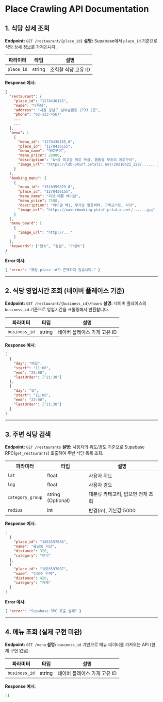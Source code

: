 # Place Crawling API Documentation

## 1. 식당 상세 조회

**Endpoint:** `GET /restaurant/{place_id}`
**설명:** Supabase에서 `place_id` 기준으로 식당 상세 정보를 가져옵니다.

| 파라미터   | 타입   | 설명                |
| ---------- | ------ | ------------------- |
| `place_id` | string | 조회할 식당 고유 ID |

**Response 예시:**

```json
{
  "restaurant": {
    "place_id": "1278436155",
    "name": "다목당",
    "address": "서울 강남구 남부순환로 2733 2층",
    "phone": "02-123-4567"
    ...
    ...
  },
  "menu": [
    {
      "menu_id": "1278436155_0",
      "place_id": "1278436155",
      "menu_name": "메로구이",
      "menu_price": 29000,
      "description": "A+급 최고급 메로 목살, 몸통살 부위의 메로구이",
      "image_url": "https://ldb-phinf.pstatic.net/20210422_228/.......jpg"
    }
  ],
  "booking_menu": [
    {
      "menu_id": "1516959879_0",
      "place_id": "1278436155",
      "menu_name": "피넛 애플 베이글",
      "menu_price": 7500,
      "description": "베이글 택1, 무가당 땅콩버터, 그릭요거트, 사과",
      "image_url": "https://naverbooking-phinf.pstatic.net/......jpg"
    }
  ],
  "menu_board": [
    {
      "image_url": "http://..."
    }
  ],
  "keywords": ["한식", "점심", "가성비"]
}
```

**Error 예시:**

```json
{ "error": "해당 place_id가 존재하지 않습니다." }
```

---

## 2. 식당 영업시간 조회 (네이버 플레이스 기준)

**Endpoint:** `GET /restaurant/{business_id}/hours`
**설명:** 네이버 플레이스의 `business_id` 기준으로 영업시간을 크롤링해서 반환합니다.

| 파라미터      | 타입   | 설명                         |
| ------------- | ------ | ---------------------------- |
| `business_id` | string | 네이버 플레이스 가게 고유 ID |

**Response 예시:**

```json
[
  {
    "day": "매일",
    "start": "11:00",
    "end": "22:00",
    "lastOrder": ["21:30"]
  },
  {
    "day": "월",
    "start": "11:00",
    "end": "22:00",
    "lastOrder": ["21:30"]
  }
]
```

---

## 3. 주변 식당 검색

**Endpoint:** `GET /restaurants`
**설명:** 사용자의 위도/경도 기준으로 Supabase RPC(`get_restaurants`) 호출하여 주변 식당 목록 조회.

| 파라미터         | 타입              | 설명                              |
| ---------------- | ----------------- | --------------------------------- |
| `lat`            | float             | 사용자 위도                       |
| `lng`            | float             | 사용자 경도                       |
| `category_group` | string (Optional) | 대분류 카테고리, 없으면 전체 조회 |
| `radius`         | int               | 반경(m), 기본값 5000              |

**Response 예시:**

```json
[
  {
    "place_id": "1883597886",
    "name": "홍길동 식당",
    "distance": 320,
    "category": "한식"
  },
  {
    "place_id": "1883597887",
    "name": "김철수 카페",
    "distance": 420,
    "category": "카페"
  }
]
```

**Error 예시:**

```json
{ "error": "Supabase RPC 호출 실패" }
```

---

## 4. 메뉴 조회 (실제 구현 미완)

**Endpoint:** `GET /menu`
**설명:** `business_id` 기반으로 메뉴 데이터를 가져오는 API (현재 구현 없음).

| 파라미터      | 타입   | 설명                         |
| ------------- | ------ | ---------------------------- |
| `business_id` | string | 네이버 플레이스 가게 고유 ID |

**Response 예시:**

```json
[]
```
